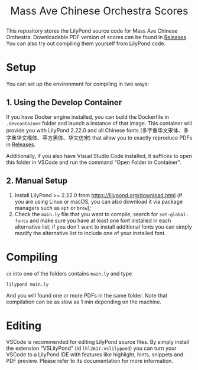 <p style="text-align: center; font-size: 2em">Mass Ave Chinese Orchestra Scores</p>

This repository stores the LilyPond source code for Mass Ave Chinese Orchestra. Downloadable PDF version of scores can be found in [Releases](https://github.com/tansongchen/mass-ave/releases). You can also try out compiling them yourself from LilyPond code.

# Setup

You can set up the environment for compiling in two ways:

## 1. Using the Develop Container

If you have Docker engine installed, you can build the Dockerfile in `.devcontainer` folder and launch a instance of that image. This container will provide you with LilyPond 2.22.0 and all Chinese fonts (多字重华文宋体、多字重华文楷体、苹方黑体、华文仿宋) that allow you to exactly reproduce PDFs in [Releases](https://github.com/tansongchen/mass-ave/releases).

Additionally, if you also have Visual Studio Code installed, it suffices to open this folder in VSCode and run the command "Open Folder in Container".

## 2. Manual Setup

1. Install LilyPond >= 2.22.0 from https://lilypond.org/download.html (if you are using Linux or macOS, you can also download it via package managers such as `apt` or `brew`);
2. Check the `main.ly` file that you want to compile, search for `set-global-fonts` and make sure you have at least one font installed in each alternative list; if you don't want to install additional fonts you can simply modify the alternative list to include one of your installed font.

# Compiling

`cd` into one of the folders contains `main.ly` and type

```
lilypond main.ly
```

And you will found one or more PDFs in the same folder. Note that compilation can be as slow as 1 min depending on the machine.

# Editing

VSCode is recommended for editing LilyPond source files. By simply install the extension "VSLilyPond" (id `lhl2617.vslilypond`) you can turn your VSCode to a LilyPond IDE with features like highlight, hints, snippets and PDF preview. Please refer to its documentation for more information.
